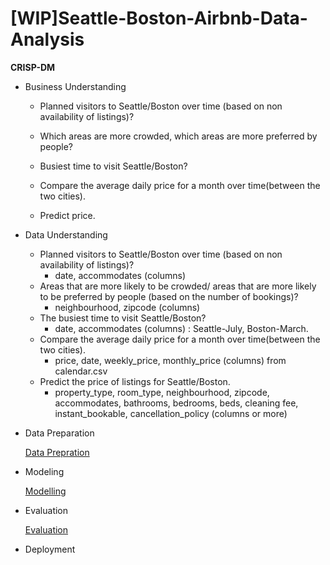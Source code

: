 # [WIP]Seattle-Boston-Airbnb-Data-Analysis


**CRISP-DM**

* Business Understanding
 
   * Planned visitors to Seattle/Boston over time 
   (based on non availability of listings)?

   * Which areas are more crowded, which areas are more preferred by people?

   * Busiest time to visit Seattle/Boston?

   * Compare the average daily price for a month over time(between the two cities).

   * Predict price.
 
    
* Data Understanding

   * Planned visitors to Seattle/Boston over time 
   (based on non availability of listings)?
     - date, accommodates (columns)
   * Areas that are more likely to be crowded/ areas that are more likely to be 
     preferred by people (based on the number of bookings)?
     - neighbourhood, zipcode (columns)
   * The busiest time to visit Seattle/Boston?
     - date, accommodates (columns) : Seattle-July, Boston-March.
   * Compare the average daily price for a month over time(between the two cities).
     - price, date, weekly_price, monthly_price (columns) from calendar.csv
   * Predict the price of listings for Seattle/Boston.
     - property_type, room_type, neighbourhood, zipcode, accommodates, 
      bathrooms, bedrooms, beds, cleaning fee, instant_bookable, 
      cancellation_policy (columns or more) 


* Data Preparation

    [Data Prepration](https://github.com/jyothishkjames/Seattle-Boston-Airbnb-Data-Analysis/blob/master/data_prepration_modeling_evaluation.ipynb)

* Modeling

    [Modelling](https://github.com/jyothishkjames/Seattle-Boston-Airbnb-Data-Analysis/blob/master/data_prepration_modeling_evaluation.ipynb)


* Evaluation

    [Evaluation](https://github.com/jyothishkjames/Seattle-Boston-Airbnb-Data-Analysis/blob/master/data_prepration_modeling_evaluation.ipynb)

* Deployment
 
 


